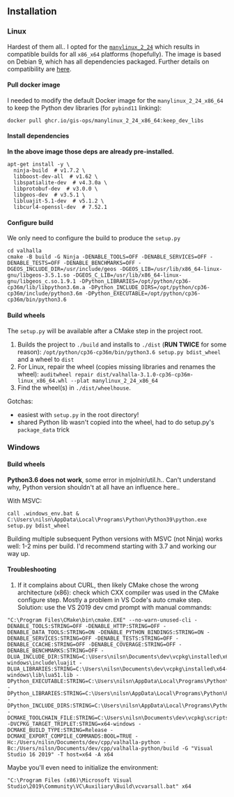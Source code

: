 ## Installation

### Linux

Hardest of them all.. I opted for the [`manylinux_2_24`](https://www.python.org/dev/peps/pep-0600/) which results in compatible builds for all `x86_x64` platforms (hopefully). The image is based on Debian 9, which has all dependencies packaged. Further details on compatibility are [here](https://github.com/pypa/manylinux#manylinux).

#### Pull docker image

I needed to modify the default Docker image for the `manylinux_2_24_x86_64` to keep the Python dev libraries (for `pybind11` linking):

`docker pull ghcr.io/gis-ops/manylinux_2_24_x86_64:keep_dev_libs`

#### Install dependencies

**In the above image those deps are already pre-installed.**

```
apt-get install -y \
  ninja-build  # v1.7.2 \
  libboost-dev-all  # v1.62 \
  libspatialite-dev  # v4.3.0a \
  libprotobuf-dev  # v3.0.0 \
  libgeos-dev  # v3.5.1 \
  libluajit-5.1-dev  # v5.1.2 \
  libcurl4-openssl-dev  # 7.52.1
```

#### Configure build

We only need to configure the build to produce the `setup.py`

```
cd valhalla
cmake -B build -G Ninja -DENABLE_TOOLS=OFF -DENABLE_SERVICES=OFF -DENABLE_TESTS=OFF -DENABLE_BENCHMARKS=OFF -DGEOS_INCLUDE_DIR=/usr/include/geos -DGEOS_LIB=/usr/lib/x86_64-linux-gnu/libgeos-3.5.1.so -DGEOS_C_LIB=/usr/lib/x86_64-linux-gnu/libgeos_c.so.1.9.1 -DPython_LIBRARIES=/opt/python/cp36-cp36m/lib/libpython3.6m.a -DPython_INCLUDE_DIRS=/opt/python/cp36-cp36m/include/python3.6m -DPython_EXECUTABLE=/opt/python/cp36-cp36m/bin/python3.6
```

#### Build wheels

The `setup.py` will be available after a CMake step in the project root.

1. Builds the project to `./build` and installs to `./dist` (**RUN TWICE** for some reason): `/opt/python/cp36-cp36m/bin/python3.6 setup.py bdist_wheel` and a wheel to `dist`
2. For Linux, repair the wheel (copies missing libraries and renames the wheel): `auditwheel repair dist/valhalla-3.1.0-cp36-cp36m-linux_x86_64.whl --plat manylinux_2_24_x86_64`
3. Find the wheel(s) in `./dist/wheelhouse`.

Gotchas:
- easiest with `setup.py` in the root directory!
- shared Python lib wasn't copied into the wheel, had to do setup.py's `package_data` trick

### Windows

#### Build wheels

**Python3.6 does not work**, some error in mjolnir/util.h.. Can't understand why, Python version shouldn't at all have an influence here..

With MSVC:

```
call .windows_env.bat & C:\Users\nilsn\AppData\Local\Programs\Python\Python39\python.exe setup.py bdist_wheel
```

Building multiple subsequent Python versions with MSVC (not Ninja) works well: 1-2 mins per build. I'd recommend starting with 3.7 and working our way up.

#### Troubleshooting

1. If it complains about CURL, then likely CMake chose the wrong architecture (x86): check which CXX compiler was used in the CMake configure step. Mostly a problem in VS Code's auto cmake step. Solution: use the VS 2019 dev cmd prompt with manual commands:

```
"C:\Program Files\CMake\bin\cmake.EXE" --no-warn-unused-cli -DENABLE_TOOLS:STRING=OFF -DENABLE_HTTP:STRING=OFF -DENABLE_DATA_TOOLS:STRING=ON -DENABLE_PYTHON_BINDINGS:STRING=ON -DENABLE_SERVICES:STRING=OFF -DENABLE_TESTS:STRING=OFF -DENABLE_CCACHE:STRING=OFF -DENABLE_COVERAGE:STRING=OFF -DENABLE_BENCHMARKS:STRING=OFF -DLUA_INCLUDE_DIR:STRING=C:\Users\nilsn\Documents\dev\vcpkg\installed\x64-windows\include\luajit -DLUA_LIBRARIES:STRING=C:\Users\nilsn\Documents\dev\vcpkg\installed\x64-windows\lib\lua51.lib -DPython_EXECUTABLE:STRING=C:\Users\nilsn\AppData\Local\Programs\Python\Python39\python.exe -DPython_LIBRARIES:STRING=C:\Users\nilsn\AppData\Local\Programs\Python\Python39\libs\python39.lib -DPython_INCLUDE_DIRS:STRING=C:\Users\nilsn\AppData\Local\Programs\Python\Python39\include -DCMAKE_TOOLCHAIN_FILE:STRING=C:\Users\nilsn\Documents\dev\vcpkg\scripts\buildsystems\vcpkg.cmake -DVCPKG_TARGET_TRIPLET:STRING=x64-windows -DCMAKE_BUILD_TYPE:STRING=Release -DCMAKE_EXPORT_COMPILE_COMMANDS:BOOL=TRUE -Hc:/Users/nilsn/Documents/dev/cpp/valhalla-python -Bc:/Users/nilsn/Documents/dev/cpp/valhalla-python/build -G "Visual Studio 16 2019" -T host=x64 -A x64
```

Maybe you'll even need to initialize the environment:

```
"C:\Program Files (x86)\Microsoft Visual Studio\2019\Community\VC\Auxiliary\Build\vcvarsall.bat" x64
```